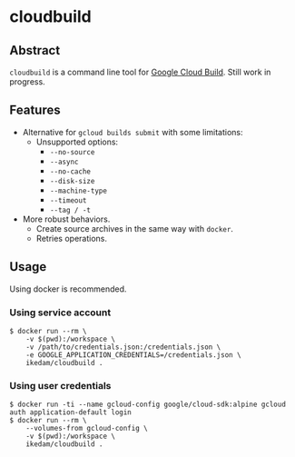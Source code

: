 cloudbuild
==========

Abstract
--------

`cloudbuild` is a command line tool for [Google Cloud Build](https://cloud.google.com/cloud-build/).
Still work in progress.

Features
--------

* Alternative for `gcloud builds submit` with some limitations:
    * Unsupported options:
        * `--no-source`
        * `--async`
        * `--no-cache`
        * `--disk-size`
        * `--machine-type`
        * `--timeout`
        * `--tag / -t`
* More robust behaviors.
    * Create source archives in the same way with `docker`.
    * Retries operations.

Usage
-----

Using docker is recommended.

### Using service account

```
$ docker run --rm \
    -v $(pwd):/workspace \
    -v /path/to/credentials.json:/credentials.json \
    -e GOOGLE_APPLICATION_CREDENTIALS=/credentials.json \
    ikedam/cloudbuild .
```

### Using user credentials

```
$ docker run -ti --name gcloud-config google/cloud-sdk:alpine gcloud auth application-default login
$ docker run --rm \
    --volumes-from gcloud-config \
    -v $(pwd):/workspace \
    ikedam/cloudbuild .
```
